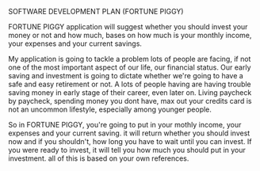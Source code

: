 SOFTWARE DEVELOPMENT PLAN (FORTUNE PIGGY)

FORTUNE PIGGY application will suggest whether you should invest your money or not and how much, bases on how much is your monthly income, your expenses and your current savings.

My application is going to tackle a problem lots of people are facing, if not one of the most important aspect of our life, our financial status.
Our early saving and investment is going to dictate whether we're going to have a safe and easy retirement or not. A lots of people having are having trouble saving money in early stage of their career, even later on. Living paycheck by paycheck, spending money you dont have, max out your credits card is not an uncommon lifestyle, especially among younger people.

So in FORTUNE PIGGY, you're going to put in your mothly income, your expenses and your current saving.
it will return whether you should invest now and if you shouldn't, how long you have to wait until you can invest. If you were ready to invest, it will tell you how much you should put in your investment. all of this is based on your own references.









